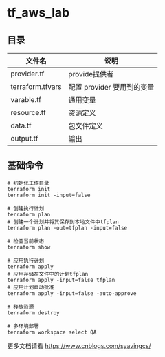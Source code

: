 # tf_aws_lab

## 目录

| 文件名           | 说明                       |
| ---------------- | -------------------------- |
| provider.tf      | provide提供者              |
| terraform.tfvars | 配置 provider 要用到的变量 |
| varable.tf       | 通用变量                   |
| resource.tf      | 资源定义                   |
| data.tf          | 包文件定义                 |
| output.tf        | 输出                       |


## 基础命令

```shell
# 初始化工作目录
terraform init
terraform init -input=false

# 创建执行计划
terraform plan
# 创建一个计划并将其保存到本地文件中tfplan
terraform plan -out=tfplan -input=false

# 检查当前状态
terraform show

# 应用执行计划
terraform apply
# 应用存储在文件中的计划tfplan
terraform apply -input=false tfplan
# 应用计划自动批准
terraform apply -input=false -auto-approve

# 释放资源
terraform destroy

# 多环境部署
terraform workspace select QA
```

更多文档请看 https://www.cnblogs.com/syavingcs/
